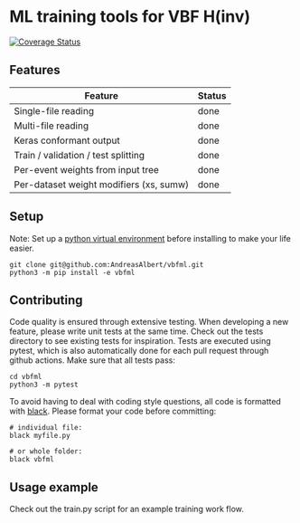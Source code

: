 # ML training tools for VBF H(inv)

[![Coverage Status](https://coveralls.io/repos/github/AndreasAlbert/vbfml/badge.svg?branch=main)](https://coveralls.io/github/AndreasAlbert/vbfml?branch=main)


## Features

| Feature | Status |
| ------- | ------ |
| Single-file reading | done |
| Multi-file reading | done |
| Keras conformant output | done |
| Train / validation / test splitting | done |
| Per-event weights from input tree | done |
| Per-dataset weight modifiers (xs, sumw) | done |


## Setup

Note: Set up a [python virtual environment](https://docs.python.org/3/tutorial/venv.html) before installing to make your life easier.

```
git clone git@github.com:AndreasAlbert/vbfml.git
python3 -m pip install -e vbfml
```

## Contributing

Code quality is ensured through extensive testing. When developing a new feature, please write unit tests at the same time. Check out the tests directory to see existing tests for inspiration. 
Tests are executed using pytest, which is also automatically done for each pull request through github actions. Make sure that all tests pass:

```
cd vbfml
python3 -m pytest
```

To avoid having to deal with coding style questions, all code is formatted with [black](https://github.com/psf/black). Please format your code before committing:

```
# individual file:
black myfile.py

# or whole folder:
black vbfml
```

## Usage example

Check out the train.py script for an example training work flow.